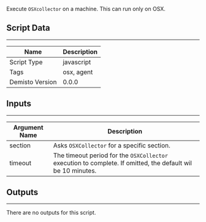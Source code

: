 Execute `OSXcollector` on a machine. This can run only on OSX.

## Script Data
---

| **Name** | **Description** |
| --- | --- |
| Script Type | javascript |
| Tags | osx, agent |
| Demisto Version | 0.0.0 |

## Inputs
---

| **Argument Name** | **Description** |
| --- | --- |
| section | Asks `OSXCollector` for a specific section. |
| timeout | The timeout period for the `OSXCollector` execution to complete. If omitted, the default wil be 10 minutes. |

## Outputs
---
There are no outputs for this script.

